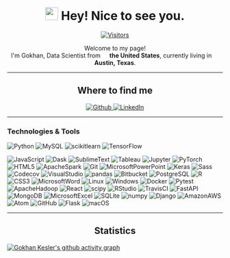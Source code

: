 <div style="text-align:center"> 

<h1><img src="https://emojis.slackmojis.com/emojis/images/1531849430/4246/blob-sunglasses.gif?1531849430" width="30"/> Hey! Nice to see you.</h1>

[![Visitors](https://api.visitorbadge.io/api/visitors?path=https%3A%2F%2Fgithub.com%2Fgokhankesler&countColor=%2337d67a)](https://visitorbadge.io/status?path=https%3A%2F%2Fgithub.com%2Fgokhankesler)

<p>Welcome to my page! </br> I'm Gokhan, Data Scientist from <img src="https://cdn-icons-png.flaticon.com/512/197/197484.png" width="13"/> <b>the United States</b>, currently living in <img src="https://cdn.countryflags.com/thumbs/texas/flag-round-250.png" width="13"/> <b>Austin, Texas</b>. </p>
<hr>
<h2 style="text-align:center">Where to find me</h2>

<p >
    <a href="https://github.com/gokhankesler" target="_blank">
        <img alt="Github" src="https://img.shields.io/badge/GitHub-%2312100E.svg?&style=for-the-badge&logo=Github&logoColor=white" />
    </a> 
    <a href="https://www.linkedin.com/in/gokhan-kesler" target="_blank">
        <img alt="LinkedIn" src="https://img.shields.io/badge/linkedin-%230077B5.svg?&style=for-the-badge&logo=linkedin&logoColor=white" />
    </a> 
</p>
</div>
<hr>

### Technologies & Tools
![Python](https://img.shields.io/badge/-Python-3776AB?logo=Python&logoColor=white)
![MySQL](https://img.shields.io/badge/-MySQL-4479A1?logo=MySQL&logoColor=white)
![scikitlearn](https://img.shields.io/badge/-scikitlearn-F7931E?logo=scikitlearn&logoColor=white)
![TensorFlow](https://img.shields.io/badge/-TensorFlow-FF6F00?logo=TensorFlow&logoColor=white)

![JavaScript](https://img.shields.io/badge/-JavaScript-F7DF1E?logo=JavaScript&logoColor=white)
![Dask](https://img.shields.io/badge/-Dask-FDA061?logo=Dask&logoColor=white)
![SublimeText](https://img.shields.io/badge/-Sublime_Text-FF9800?logo=SublimeText&logoColor=white)
![Tableau](https://img.shields.io/badge/-Tableau-E97627?logo=Tableau&logoColor=white)
![Jupyter](https://img.shields.io/badge/-Jupyter-F37626?logo=Jupyter&logoColor=white)
![PyTorch](https://img.shields.io/badge/-PyTorch-EE4C2C?logo=PyTorch&logoColor=white)
![HTML5](https://img.shields.io/badge/-HTML5-E34F26?logo=HTML5&logoColor=white)
![ApacheSpark](https://img.shields.io/badge/-Apache_Spark-E25A1C?logo=ApacheSpark&logoColor=white)
![Git](https://img.shields.io/badge/-Git-F05032?logo=Git&logoColor=white)
![MicrosoftPowerPoint](https://img.shields.io/badge/-Microsoft_PowerPoint-B7472A?logo=MicrosoftPowerPoint&logoColor=white)
![Keras](https://img.shields.io/badge/-Keras-D00000?logo=Keras&logoColor=white)
![Sass](https://img.shields.io/badge/-Sass-CC6699?logo=Sass&logoColor=white)
![Codecov](https://img.shields.io/badge/-Codecov-F01F7A?logo=Codecov&logoColor=white)
![VisualStudio](https://img.shields.io/badge/-Visual_Studio-5C2D91?logo=VisualStudio&logoColor=white)
![pandas](https://img.shields.io/badge/-pandas-150458?logo=pandas&logoColor=white)
![Bitbucket](https://img.shields.io/badge/-Bitbucket-0052CC?logo=Bitbucket&logoColor=white)
![PostgreSQL](https://img.shields.io/badge/-PostgreSQL-4169E1?logo=PostgreSQL&logoColor=white)
![R](https://img.shields.io/badge/-R-276DC3?logo=R&logoColor=white)
![CSS3](https://img.shields.io/badge/-CSS3-1572B6?logo=CSS3&logoColor=white)
![MicrosoftWord](https://img.shields.io/badge/-Microsoft_Word-2B579A?logo=MicrosoftWord&logoColor=white)
![Linux](https://img.shields.io/badge/-Linux-0A9EDC?logo=Linux&logoColor=white)
![Windows](https://img.shields.io/badge/-Windows-0078D6?logo=Windows&logoColor=white)
![Docker](https://img.shields.io/badge/-Docker-2496ED?logo=Docker&logoColor=white)
![Pytest](https://img.shields.io/badge/-Pytest-0A9EDC?logo=Pytest&logoColor=white)
![ApacheHadoop](https://img.shields.io/badge/-Apache_Hadoop-66CCFF?logo=ApacheHadoop&logoColor=white)
![React](https://img.shields.io/badge/-React-61DAFB?logo=React&logoColor=white)
![scipy](https://img.shields.io/badge/-scipy-8CAAE6?logo=scipy&logoColor=white)
![RStudio](https://img.shields.io/badge/-RStudio-75AADB?logo=RStudio&logoColor=white)
![TravisCI](https://img.shields.io/badge/-Travis_CI-3EAAAF?logo=TravisCI&logoColor=white)
![FastAPI](https://img.shields.io/badge/-FastAPI-009688?logo=FastAPI&logoColor=white)
![MongoDB](https://img.shields.io/badge/-MongoDB-47A248?logo=MongoDB&logoColor=white)
![MicrosoftExcel](https://img.shields.io/badge/-Microsoft_Excel-217346?logo=MicrosoftExcel&logoColor=white)
![SQLite](https://img.shields.io/badge/-SQLite-003B57?logo=SQLite&logoColor=white)
![numpy](https://img.shields.io/badge/-numpy-013243?logo=numpy&logoColor=white)
![Django](https://img.shields.io/badge/-Django-092E20?logo=Django&logoColor=white)
![AmazonAWS](https://img.shields.io/badge/-Amazon_AWS-232F3E?logo=AmazonAWS&logoColor=white)
![Atom](https://img.shields.io/badge/-Atom-66595C?logo=Atom&logoColor=white)
![GitHub](https://img.shields.io/badge/-GitHub-181717?logo=GitHub&logoColor=white)
![Flask](https://img.shields.io/badge/-Flask-000000?logo=Flask&logoColor=white)
![macOS](https://img.shields.io/badge/-macOS-000000?logo=macOS&logoColor=white)

<hr>
<h2 style="text-align:center">Statistics</h2>

[![Gokhan Kesler's github activity graph](https://activity-graph.herokuapp.com/graph?username=gokhankesler&custom_title=gokhankesler's%20Bontribution&theme=github)](https://github.com/gokhankesler/github-readme-activity-graph)
